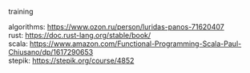 training

algorithms: https://www.ozon.ru/person/luridas-panos-71620407  
rust: https://doc.rust-lang.org/stable/book/  
scala: https://www.amazon.com/Functional-Programming-Scala-Paul-Chiusano/dp/1617290653  
stepik: https://stepik.org/course/4852  
